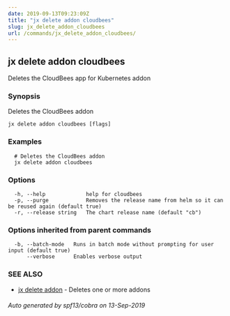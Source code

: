 ```yaml
---
date: 2019-09-13T09:23:09Z
title: "jx delete addon cloudbees"
slug: jx_delete_addon_cloudbees
url: /commands/jx_delete_addon_cloudbees/
---
```

## jx delete addon cloudbees

Deletes the CloudBees app for Kubernetes addon

### Synopsis

Deletes the CloudBees addon

```
jx delete addon cloudbees [flags]
```

### Examples

```
  # Deletes the CloudBees addon
  jx delete addon cloudbees
```

### Options

```
  -h, --help             help for cloudbees
  -p, --purge            Removes the release name from helm so it can be reused again (default true)
  -r, --release string   The chart release name (default "cb")
```

### Options inherited from parent commands

```
  -b, --batch-mode   Runs in batch mode without prompting for user input (default true)
      --verbose      Enables verbose output
```

### SEE ALSO

* [jx delete addon](/commands/jx_delete_addon/)	 - Deletes one or more addons

###### Auto generated by spf13/cobra on 13-Sep-2019
